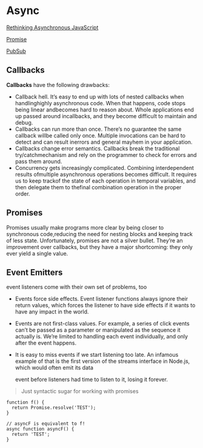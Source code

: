 # Async

[Rethinking Asynchronous JavaScript](JavaScript/Async/Rethinking%20Asynchronous%20JavaScript.md)

[Promise](promise.md)

[PubSub](pubsub.md)

## Callbacks

**Callbacks** have the following drawbacks:

* Callback hell. It’s easy to end up with lots of nested callbacks when handlinghighly asynchronous code. When that happens, code stops being linear andbecomes hard to reason about. Whole applications end up passed around incallbacks, and they become difficult to maintain and debug.
* Callbacks can run more than once. There’s no guarantee the same callback willbe called only once. Multiple invocations can be hard to detect and can result inerrors and general mayhem in your application.
* Callbacks change error semantics. Callbacks break the traditional try/catchmechanism and rely on the programmer to check for errors and pass them around.
* Concurrency gets increasingly complicated. Combining interdependent results ofmultiple asynchronous operations becomes difficult. It requires us to keep trackof the state of each operation in temporal variables, and then delegate them to thefinal combination operation in the proper order.

## Promises

Promises usually make programs more clear by being closer to synchronous code,reducing the need for nesting blocks and keeping track of less state. Unfortunately, promises are not a silver bullet. They’re an improvement over callbacks, but they have a major shortcoming: they only ever yield a single value.

## Event Emitters

event listeners come with their own set of problems, too

* Events force side effects. Event listener functions always ignore their return values, which forces the listener to have side effects if it wants to have any impact in the world.
* Events are not first-class values. For example, a series of click events can’t be passed as a parameter or manipulated as the sequence it actually is. We’re limited to handling each event individually, and only after the event happens.
* It is easy to miss events if we start listening too late. An infamous example of that is the first version of the streams interface in Node.js, which would often emit its data

  event before listeners had time to listen to it, losing it forever.

> Just syntactic sugar for working with promises

```text
function f() {
  return Promise.resolve('TEST');
}

// asyncF is equivalent to f!
async function asyncF() {
  return 'TEST';
}
```

